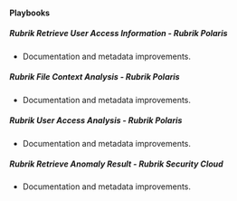 
#### Playbooks

##### Rubrik Retrieve User Access Information - Rubrik Polaris

- Documentation and metadata improvements.
##### Rubrik File Context Analysis - Rubrik Polaris

- Documentation and metadata improvements.
##### Rubrik User Access Analysis - Rubrik Polaris

- Documentation and metadata improvements.
##### Rubrik Retrieve Anomaly Result - Rubrik Security Cloud

- Documentation and metadata improvements.
